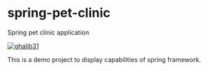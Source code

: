 # spring-pet-clinic
Spring pet clinic application

[![ghalib31](https://circleci.com/gh/ghalib31/spring-pet-clinic.svg?style=shield)](https://app.circleci.com/pipelines/github/ghalib31/spring-pet-clinic)

This is a demo project to display capabilities of spring framework.
